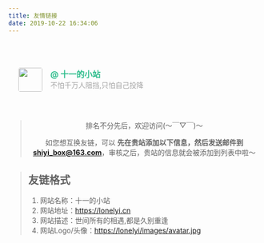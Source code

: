 ```yaml
---
title: 友情链接
date: 2019-10-22 16:34:06
---
```

<html>
 <head></head>
 <body>
  <div class="post-block page" style="opacity: 1; display: block;">
   <header class="post-header" style="opacity: 1; display: block; transform: translateY(0px);">
    <div class="post-meta"></div>
   </header>
   <div class="post-body" style="opacity: 1; display: block; transform: translateY(0px);">
    <div id="links">
     <style>.links-content{margin-top:1rem}.link-navigation::after{content:" ";display:block;clear:both}.card{width:300px;font-size:1rem;padding:10px 20px;border-radius:4px;transition-duration:.15s;margin-bottom:1rem;display:flex}.card:nth-child(odd){float:left}.card:nth-child(even){float:right}.card:hover{transform:scale(1.1);box-shadow:0 2px 6px 0 rgba(0,0,0,.12),0 0 6px 0 rgba(0,0,0,.04)}.card a{border:none}.card .ava{width:3rem!important;height:3rem!important;margin:0!important;margin-right:1em!important;border-radius:4px}.card .card-header{font-style:italic;overflow:hidden;width:236px}.card .card-header a{font-style:normal;color:#2bbc8a;font-weight:700;text-decoration:none}.card .card-header a:hover{color:#d480aa;text-decoration:none}.card .card-header .info{font-style:normal;color:#a3a3a3;font-size:14px;min-width:0;text-overflow:ellipsis;overflow:hidden;white-space:nowrap}</style>
     <div class="links-content">
      <div class="link-navigation">
       <div class="card">
        <a class="fancybox fancybox.image" href="https://www.lonelyi.cn/images/avatar.jpg" itemscope="" itemtype="http://schema.org/ImageObject" itemprop="url" data-fancybox="default" rel="default"><img class="ava" src="https://www.lonelyi.cn/images/avatar.jpg" /></a>
        <div class="card-header">
         <div>
          <a href="https://www.lonelyi.cn" target="_blank" rel="external nofollow noopener noreferrer">@ 十一的小站</a>
         </div>
         <div class="info">
        不怕千万人阻挡,只怕自己投降
         </div>
        </div>
       </div>
 </div>
      <div style="text-align:center">
       <br />
	    <blockquote class="blockquote-center">
		<!--   <strong> 发送邮件到<a class = "a" href ="mailto:shiyi_box@163.com">shiyi_box@163.com</a> 格式如下 </strong> -->
		  <div class="note info">
			<p>排名不分先后，欢迎访问(～￣▽￣)～</p>
		</div>
		  <p>如您想互换友链，可以 <strong>先在贵站添加以下信息，然后发送邮件到<a class = "a" href ="mailto:shiyi_box@163.com">shiyi_box@163.com</a></strong>，审核之后，贵站的信息就会被添加到列表中啦～</p>
		 </blockquote>
      </div>
      <blockquote class="note success">
       <h2 id="友链格式"><a href="#友链格式" class="headerlink" title="友链格式"></a>友链格式</h2>
       <ol>
        <li>网站名称：十一的小站</li>
        <li>网站地址：<a href="https://lonelyi.cn">https://lonelyi.cn</a></li>
        <li>网站描述：世间所有的相遇,都是久别重逢</li>
        <li>网站Logo/头像：<a href="https://lonelyi.cn/images/avatar.jpg">https://lonelyi/images/avatar.jpg</a></li>
       </ol>
      </blockquote>
     </div>
    </div>
   </div>
  </div>
 </body>
</html>
